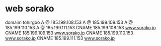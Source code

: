 # web sorako
domaim tohirgoo
A	@	185.199.108.153	
A	@	185.199.109.153	
A	@	185.199.110.153	
A	@	185.199.111.153
CNAME	185.199.108.153	www.sorako.jp	
CNAME	185.199.109.153	www.sorako.jp
CNAME	185.199.110.153	www.sorako.jp
CNAME	185.199.111.153	www.sorako.jp
